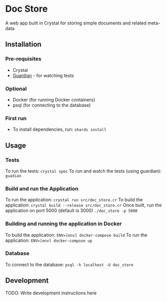 # Doc Store

A web app built in Crystal for storing simple documents and related meta-data

## Installation

### Pre-requisites
- Crystal
- [Guardian](https://github.com/f/guardian) - for watching tests

### Optional
- Docker (for running Docker containers)
- psql (for connecting to the database)

### First run
- To install dependencies, run: `shards install`

## Usage

### Tests
To run the tests: `crystal spec`
To run and watch the tests (using guardian): `guadian`

### Build and run the Application
To run the application: `crystal run src/doc_store.cr`
To build the application: `crystal build --release src/doc_store.cr`
Once built, run the application on port 5000 (default is 3000) `./doc_store -p 5000`

### Building and running the application in Docker
To build the application: `ENV=[env] docker-compose build`
To run the application: `ENV=[env] docker-compose up`

### Database
To connect to the database: `psql -h localhost -U doc_store`

## Development

TODO: Write development instructions here

